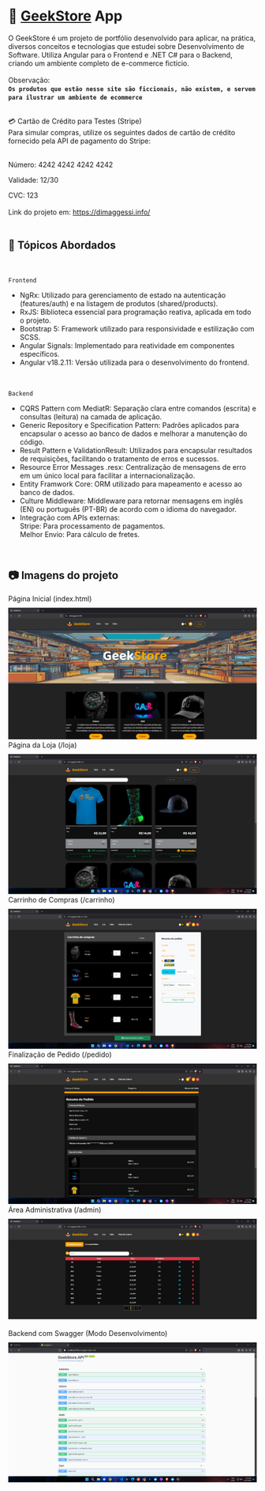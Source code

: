 # 🛒 [GeekStore](https://dimaggessi.info/) App 

O GeekStore é um projeto de portfólio desenvolvido para aplicar, na prática, diversos conceitos e tecnologias que estudei sobre Desenvolvimento de Software. Utiliza Angular para o Frontend e .NET C# para o Backend, criando um ambiente completo de e-commerce fictício.
</br></br>
Observação:
</br>
**` Os produtos que estão nesse site são ficcionais, não existem, e servem para ilustrar um ambiente de ecommerce `**

</br>
💳 Cartão de Crédito para Testes (Stripe)</br>
Para simular compras, utilize os seguintes dados de cartão de crédito fornecido pela API de pagamento do Stripe:
</br></br>

Número: 4242 4242 4242 4242

Validade: 12/30

CVC: 123
</br></br>
Link do projeto em: https://dimaggessi.info/
</br></br>

## 📃 Tópicos Abordados 
</br>

`Frontend`
<ul>
  <li>NgRx: Utilizado para gerenciamento de estado na autenticação (features/auth) e na listagem de produtos (shared/products).</li>
  <li>RxJS: Biblioteca essencial para programação reativa, aplicada em todo o projeto.</li>
  <li>Bootstrap 5: Framework utilizado para responsividade e estilização com SCSS.</li>
  <li>Angular Signals: Implementado para reatividade em componentes específicos.</li>
  <li>Angular v18.2.11: Versão utilizada para o desenvolvimento do frontend.</li>
</ul>

</br>

`Backend`
<ul>
  <li>CQRS Pattern com MediatR: Separação clara entre comandos (escrita) e consultas (leitura) na camada de aplicação.</li>
  <li>Generic Repository e Specification Pattern: Padrões aplicados para encapsular o acesso ao banco de dados e melhorar a manutenção do código.</li>
  <li>Result Pattern e ValidationResult: Utilizados para encapsular resultados de requisições, facilitando o tratamento de erros e sucessos.</li>
  <li>Resource Error Messages .resx: Centralização de mensagens de erro em um único local para facilitar a internacionalização.</li>
  <li>Entity Framwork Core: ORM utilizado para mapeamento e acesso ao banco de dados.</li>
  <li>Culture Middleware: Middleware para retornar mensagens em inglês (EN) ou português (PT-BR) de acordo com o idioma do navegador.</li>
  <li>Integração com APIs externas:</li>
  Stripe: Para processamento de pagamentos.</br>
  Melhor Envio: Para cálculo de fretes.
  </ul>
</ul>
</br>

## 📷 Imagens do projeto 
Página Inicial (index.html)
<img style="padding-top:10px;" src="https://github.com/dimaggessi/Geek-Store/blob/main/screenshots/index.jpg"/>
Página da Loja (/loja)
<img style="padding-top:10px;" src="https://github.com/dimaggessi/Geek-Store/blob/main/screenshots/loja.jpg"/>
Carrinho de Compras (/carrinho)
<img style="padding-top:10px;" src="https://github.com/dimaggessi/Geek-Store/blob/main/screenshots/carrinho.jpg"/>
Finalização de Pedido (/pedido)
<img style="padding-top:10px;" src="https://github.com/dimaggessi/Geek-Store/blob/main/screenshots/pedido.jpg"/>
Área Administrativa (/admin)
<img style="padding-top:10px;" src="https://github.com/dimaggessi/Geek-Store/blob/main/screenshots/admin.jpg"/>
</br></br>
Backend com Swagger (Modo Desenvolvimento)
<img style="padding-top:10px;" src="https://github.com/dimaggessi/Geek-Store/blob/main/screenshots/backend.jpg"/>

